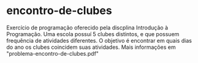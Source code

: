 # encontro-de-clubes

Exercício de programação oferecido pela discplina Introdução à Programação.
Uma escola possuí 5 clubes distintos, e que possuem frequência de atividades diferentes. O objetivo é encontrar em quais dias do ano os clubes coincidem suas atividades. Mais informações em "problema-encontro-de-clubes.pdf" 
